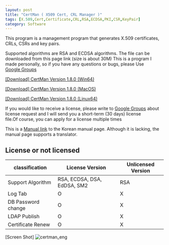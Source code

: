 ```yaml
---
layout: post
title: "CertMan ( X509 Cert, CRL Manager )"
tags: [X.509,Cert,Certificate,CRL,RSA,ECDSA,PKI,CSR,KeyPair]
category: Software
---
```

 This program is a management program that generates X.509 certificates, CRLs, CSRs and key pairs.

Supported algorithms are RSA and ECDSA algorithms.
The file can be downloaded from this page link (size is about 30M)
This is a program I made personally, so if you have any questions or bugs, please Use [Google Groups]( https://groups.google.com/g/certman, "Google Groups" )

[[Download] CertMan Version 1.8.0 (Win64)](https://jykim74.github.io/msi/CertMan-enV180.msi "CertMan")

[[Download] CertMan Version 1.8.0 (MacOS)](https://jykim74.github.io/dmg/CertManV180.dmg, "CertMan")

[[Download] CertMan Version 1.8.0 (Linux64)](https://jykim74.github.io/zip/CertManV180.zip, "CertMan")

If you would like to receive a license, please write to [Google Groups]( https://groups.google.com/g/certman, "Google Groups" ) about license request and I will send you a short-term (30 days) license file.Of course, you can apply for a license multiple times

This is a [Manual link]( https://jykim74.tistory.com/category/Manual/CertMan "CertMan Manual")  to the Korean manual page.
Although it is lacking, the manual page supports a translator.

## License or not licensed

|classification|License Version|Unlicensed Version|
|---|---|---|
| Support Algorithm | RSA, ECDSA, DSA, EdDSA, SM2 | RSA |
| Log Tab | O | X |
| DB Password change | O | X |
| LDAP Publish | O | X |
| Certificate Renew | O | X |

[Screen Shot]
![certman_eng](https://user-images.githubusercontent.com/23622335/231696165-fe011640-a552-4a33-a483-43d4ec50afa4.png)
